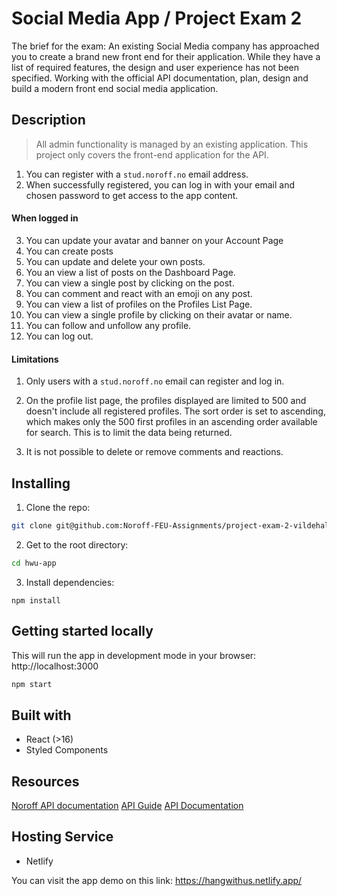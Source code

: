 # Social Media App / Project Exam 2

The brief for the exam:
An existing Social Media company has approached you to create a brand new front end for their application. While they have a list of required features, the design and user experience has not been specified. Working with the official API documentation, plan, design and build a modern front end social media application.

## Description
> All admin functionality is managed by an existing application. This project only covers the front-end application for the API.

1. You can register with a `stud.noroff.no` email address.
2. When successfully registered, you can log in with your email and chosen password to get access to the app content.
#### When logged in
3. You can update your avatar and banner on your Account Page
4. You can create posts
5. You can update and delete your own posts.
6. You an view a list of posts on the Dashboard Page.
7. You can view a single post by clicking on the post.
8. You can comment and react with an emoji on any post.
9. You can view a list of profiles on the Profiles List Page.
10. You can view a single profile by clicking on their avatar or name.
11. You can follow and unfollow any profile.
12. You can log out.

#### Limitations
1. Only users with a `stud.noroff.no` email can register and log in.

2. On the profile list page, the profiles displayed are limited to 500 and doesn't include all registered profiles. The sort order is set to ascending, which makes only the 500 first profiles in an ascending order available for search. This is to limit the data being returned.

3. It is not possible to delete or remove comments and reactions.

## Installing

1. Clone the repo:
```bash
git clone git@github.com:Noroff-FEU-Assignments/project-exam-2-vildehalvorsen.git
```

2. Get to the root directory:
```bash
cd hwu-app
```

3. Install dependencies:
```
npm install
```

## Getting started locally
This will run the app in development mode in your browser: http://localhost:3000
```bash
npm start
```

## Built with
- React (>16)
- Styled Components

## Resources
[Noroff API documentation](https://noroff-api-docs.netlify.app/)
[API Guide](https://noroff-api-docs.netlify.app/social-endpoints/authentication)
[API Documentation](https://nf-api.onrender.com/docs)

## Hosting Service
- Netlify

You can visit the app demo on this link:
https://hangwithus.netlify.app/

